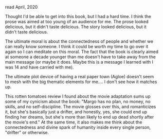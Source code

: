 read April, 2020

Thought I'd be able to get into this book, but I had a hard time. I think the prose was aimed at too young of an audience for me. The prose looked delicious, but it didn't taste delicious. The story looked delicious, but it didn't taste delicious.

The ultimate moral is about the connectedness of people and whether we can really know someone. I think it could be worth my time to go over it again so I can meditate on this moral. The fact that the book is clearly aimed at someone a decade younger than me doesn't have to take away from the main message (or maybe it does. Maybe this is a message I learned with I was 14 and have carried with me).

The ultimate plot device of having a real paper town (Agloe) doesn't seem to mesh with the big thematic elements for me.... I don't see how it matches up.


This rotten tomatoes review I found about the movie adaptation sums up some of my cynicism about the book:
"Margo has no plan, no money, no skills, and no self-discipline. The movie glosses over this, and romanticizes it, but she's basically just a drifter, and honestly, yes, she could end up finding her dreams, but she's more than likely to end up dead shortly after the movie's end."
At the same time, it also makes me think about the connectedness and divine spark of humanity inside every single person, "drifter" or otherwise.
